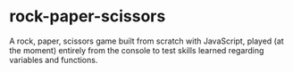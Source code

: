 # rock-paper-scissors
A rock, paper, scissors game built from scratch with JavaScript, played (at the moment) entirely from the console to test skills learned regarding variables and functions.
